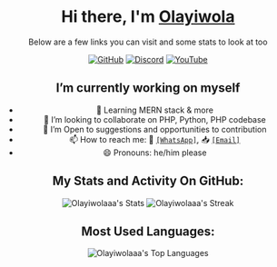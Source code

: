 <div align=center>

# Hi there, I'm [Olayiwola](https://github.com/Olayiwolaaa)

Below are a few links you can visit and some stats to look at too

[![GitHub](https://img.shields.io/badge/GitHub-Olayiwolaaa-blue)](https://github.com/Olayiwolaaa)
[![Discord](https://img.shields.io/badge/Discord-layiwolaaa-7289DA)](https://discordapp.com/users/layiwolaaa)
[![YouTube](https://img.shields.io/badge/YouTube-MKYG-red)](https://www.youtube.com/channel/UCHUWoP8X6wd8GEAK9Qhirxg)

## I’m currently working on myself
- 🌱 Learning MERN stack & more
- 👯 I’m looking to collaborate on PHP, Python, PHP codebase
- 🤔 I’m Open to suggestions and opportunities to contribution
- 📫 How to reach me: 💬 <a href="https//:wa.me/+2347084419791" target="_blank">`[WhatsApp]`</a>,  📥 <a href="mailto:muizzkara91@gmail.com" target="_blank">`[Email]`</a>
- 😄 Pronouns: he/him please

<div align="center">

## My Stats and Activity On GitHub:
![Olayiwolaaa's Stats](https://github-readme-stats.vercel.app/api?username=Olayiwolaaa&theme=gruvbox&show_icons=true&hide_border=true&count_private=true)
![Olayiwolaaa's Streak](https://github-readme-streak-stats.herokuapp.com/?user=Olayiwolaaa&theme=gruvbox&hide_border=true)

## Most Used Languages:
![Olayiwolaaa's Top Languages](https://github-readme-stats.vercel.app/api/top-langs/?username=Olayiwolaaa&theme=gruvbox&show_icons=true&hide_border=true&layout=compact)
